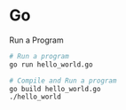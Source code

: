 # Go

Run a Program

```bash
# Run a program
go run hello_world.go

# Compile and Run a program
go build hello_world.go
./hello_world
```

